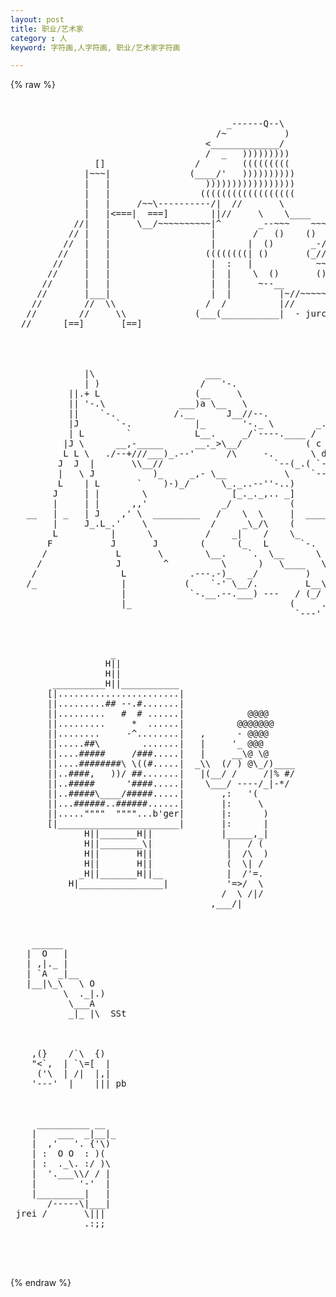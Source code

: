```yaml
---
layout: post
title: 职业/艺术家
category : 人
keyword: 字符画,人字符画, 职业/艺术家字符画

---
```

{% raw %}
<pre>


                                         _------Q--\
                                       /~           )
                                     <_____________/
                                     /  _   )))))))))
                []                 /        (((((((((
              |~~~|               (____/'   ))))))))))
              |   |                  )))))))))))))))))           |\
              |   |                 ((((((((((((((((((          / |
              |   |     /~~\----------/|  //       \           | _/
              |   |<===|  ===]        ||//     \    \____     //'
            //|   |     \__/~~~~~~~~~~|^       _--~~~    ~~~-//
           // |   |                   |       /   ()    ()  // )
          //  |   |                   |      |  ()       _-//-~
         //   |   |                  ((((((((| ()       (_//
        //    |   |                   |  :   |            ~~---_
       //     |   |                   |  |    \  ()       ()    )
      //      |   |                   |  |     ~--__        __-~
     //       |___|                   |  |         |~//~~~~~
    //        //  \\                 /  /          |//
   //        //     \\             (___(___________|  - jurcy -
  //      [==]       [==]



                
              |\                     ___
              | )                   /   '-.
           ||.+ L                  (__     \
           || '-.\              ___)a \__   \
           ||    `-.           /.__      J__//--.
           |J       `-.            |_       '-._ \        _.------.
           | L        `            L__.     _/`----.____ /  b a (__c>
          |J \      __,-_____      __._>\__/            ( c      " h\
          L L \   ./--+///___)_.--'      /\     -.       \ d e f g  /
         J  J  |       \\__//                     `--(_.( `--.....-'
         |   \ J           )_     _,- \__           \    `--'
         L    | L       `    )-)_/      \_._..--''-..)
        J     | |        \                [_._._,.. _]
        |     | |      ,,'              _/           ( 
   __   | _   | J    ,' \  _________   /    \  \     |  _______a:f____
        |     J_.L_.'    \            /     _\_/\    ( 
        L          |      \          /    _|    /    \_
       F           J       J        (      (_   L      `-.
      /             L       \        \__.    `.  \__      \
     /              J        ^          \      )   \____   \
    /                L            .---.-)_   _/         )   \
   /_                |           (    `-' \__/.         L__\_\
                     |            `-.__.--.___) ---   / (_/  J
                     |_                              (     .-' ---
                                                      `---'



                   _
                  H||
                  H||
        __________H||___________
       [|.......................|
       ||.........## --.#.......|
       ||.........   #  # ......|            @@@@
       ||.........     *  ......|          @@@@@@@
       ||........     -^........|   ,      - @@@@
       ||.....##\        .......|   |     '_ @@@
       ||....#####     /###.....|   |     __\@ \@
       ||....########\ \((#.....|  _\\  (/ ) @\_/)____
       ||..####,   ))/ ##.......|   |(__/ /     /|% #/
       ||..#####      '####.....|    \___/ ----/_|-*/
       ||..#####\____/#####.....|       ,:   '(
       ||...######..######......|       |:     \
       ||.....""""  """"...b'ger|       |:      )
       [|_______________________|       |:      |
              H||_______H||             |_____,_|
              H||________\|              |   / (
              H||       H||              |  /\  )
              H||       H||              (  \| /
             _H||_______H||__            |  /'=.
           H|________________|           '=>/  \
                                        /  \ /|/
                                      ,___/|



    ______
   |  O   |
   | ,|._ |
   | `A  _|__
   |__|\_\   \ O
          \  ._|.)
           \___A
           _|_ |\  SSt



    ,(}    /`\  {)
    "<`,  | `\=[  |
     ('\  | /|  |,|
    '---'  |    ||| pb



     __________ __
    |    ___  _|__|_
    |  ,'   '. {'\)  
    | :  O O  : )(   
    | :  ._\. :/ )\  
    |  '.___\\/ / | 
    |        '-'  |
    |_________|   |
       /-----\|___|
 jrei /       \||| 
              .:;;



 </pre>
{% endraw %}
